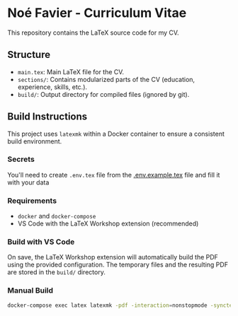 # Noé Favier - Curriculum Vitae

This repository contains the LaTeX source code for my CV.

## Structure

- `main.tex`: Main LaTeX file for the CV.
- `sections/`: Contains modularized parts of the CV (education, experience, skills, etc.).
- `build/`: Output directory for compiled files (ignored by git).

## Build Instructions

This project uses `latexmk` within a Docker container to ensure a consistent build environment.

### Secrets

You'll need to create `.env.tex` file from the [.env.example.tex](.env.example.tex) file and fill it with your data

### Requirements

- `docker` and `docker-compose`
- VS Code with the LaTeX Workshop extension (recommended)

### Build with VS Code

On save, the LaTeX Workshop extension will automatically build the PDF using the provided configuration. The temporary files and the resulting PDF are stored in the `build/` directory.

### Manual Build

```bash
docker-compose exec latex latexmk -pdf -interaction=nonstopmode -synctex=1 -outdir=build main.tex
```
